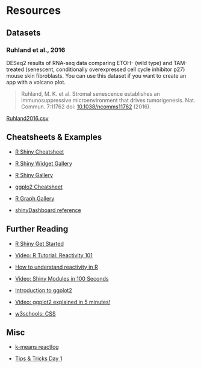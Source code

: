 # Resources

## Datasets

### Ruhland et al.,  2016

DESeq2 results of RNA-seq data comparing ETOH- (wild type) and TAM-treated (senescent, conditionally overexpressed cell cycle inhibitor p27) mouse skin fibroblasts. You can use this dataset if you want to create an app with a volcano plot.

> Ruhland, M. K. et al. Stromal senescence establishes an immunosuppressive microenvironment that drives tumorigenesis. Nat. Commun. 7:11762 doi: <a href="https://doi.org/10.1038/ncomms11762" target="_blank">10.1038/ncomms11762</a> (2016).

<a href="datasets/Ruhland2016.csv" target="_blank" class="md-button md-button--primary">Ruhland2016.csv</a>


## Cheatsheets &amp; Examples

- <a href="https://github.com/rstudio/cheatsheets/blob/main/shiny.pdf" target="_blank">R Shiny Cheatsheet</a>
- <a href="https://shiny.posit.co/r/gallery/widgets/widget-gallery/" target="_blank">R Shiny Widget Gallery</a>
- <a href="https://shiny.posit.co/r/gallery/" target="_blank">R Shiny Gallery</a>

- <a href="https://rstudio.github.io/cheatsheets/data-visualization.pdf" target="_blank">ggplo2 Cheatsheet</a>
- <a href="https://r-graph-gallery.com/" target="_blank">R Graph Gallery</a>

- <a href="https://rstudio.github.io/shinydashboard/structure.html" target="_blank">shinyDashboard reference</a>


## Further Reading

- <a href="https://shiny.posit.co/r/getstarted" target="_blank">R Shiny Get Started</a>
- <a href="https://www.youtube.com/watch?v=cqOUpnF-Lco" target="_blank">Video: R Tutorial: Reactivity 101</a>
- <a href="https://shiny.posit.co/r/articles/build/understanding-reactivity/" target="_blank">How to understand reactivity in R</a>
- <a href="https://www.youtube.com/watch?v=BufC0agHnzw" target="_blank">Video: Shiny Modules in 100 Seconds</a>

- <a href="https://ggplot2.tidyverse.org/articles/ggplot2.html" target="_blank">Introduction to ggplot2</a>
- <a href="https://www.youtube.com/watch?v=FdVy57oGJuc" target="_blank">Video: ggplot2 explained in 5 minutes!</a>

- <a href="https://www.w3schools.com/css/default.asp" target="_blank">w3schools: CSS</a>


## Misc

- <a href="R_code/misc/k_means_reactlog.R" target="_blank">k-means reactlog</a>

- <a href="R_code/misc/TipsTricks_Day1.pdf" target="_blank">Tips &amp; Tricks Day 1</a>